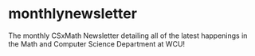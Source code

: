 # monthlynewsletter
The monthly CSxMath Newsletter detailing all of the latest happenings in the Math and Computer Science Department at WCU!

